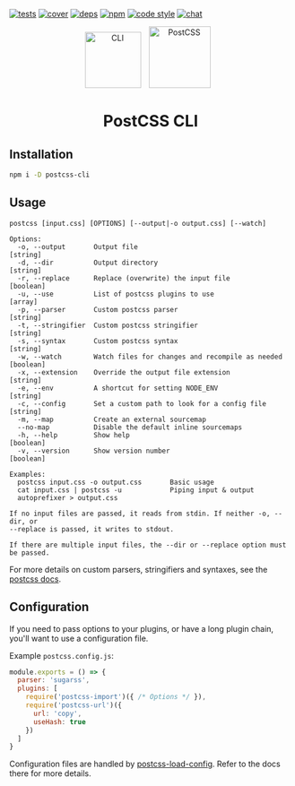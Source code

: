 [![tests][tests]][tests-url]
[![cover][cover]][cover-url]
[![deps][deps]][deps-url]
[![npm][npm]][npm-url]
[![code style][style]][style-url]
[![chat][chat]][chat-url]

<div align="center">
  <img width="100" height="100" title="CLI" src="http://postcss.github.io/postcss-cli/logo.svg">
  <a href="https://github.com/postcss/postcss">
    <img width="110" height="110" title="PostCSS" src="http://postcss.github.io/postcss/logo.svg" hspace="10">
  </a>
  <h1>PostCSS CLI</h1>
</div>

## Installation

```bash
npm i -D postcss-cli
```

## Usage

```
postcss [input.css] [OPTIONS] [--output|-o output.css] [--watch]

Options:
  -o, --output       Output file                                        [string]
  -d, --dir          Output directory                                   [string]
  -r, --replace      Replace (overwrite) the input file                [boolean]
  -u, --use          List of postcss plugins to use                      [array]
  -p, --parser       Custom postcss parser                              [string]
  -t, --stringifier  Custom postcss stringifier                         [string]
  -s, --syntax       Custom postcss syntax                              [string]
  -w, --watch        Watch files for changes and recompile as needed   [boolean]
  -x, --extension    Override the output file extension                 [string]
  -e, --env          A shortcut for setting NODE_ENV                    [string]
  -c, --config       Set a custom path to look for a config file        [string]
  -m, --map          Create an external sourcemap
  --no-map           Disable the default inline sourcemaps
  -h, --help         Show help                                         [boolean]
  -v, --version      Show version number                               [boolean]

Examples:
  postcss input.css -o output.css       Basic usage
  cat input.css | postcss -u            Piping input & output
  autoprefixer > output.css

If no input files are passed, it reads from stdin. If neither -o, --dir, or
--replace is passed, it writes to stdout.

If there are multiple input files, the --dir or --replace option must be passed.
```

For more details on custom parsers, stringifiers and syntaxes, see the [postcss docs](https://github.com/postcss/postcss#syntaxes).

## Configuration

If you need to pass options to your plugins, or have a long plugin chain, you'll want to use a configuration file.

Example `postcss.config.js`:

```js
module.exports = () => {
  parser: 'sugarss',
  plugins: [
    require('postcss-import')({ /* Options */ }),
    require('postcss-url')({
      url: 'copy',
      useHash: true
    })
  ]
}
```

Configuration files are handled by [postcss-load-config](https://github.com/michael-ciniawsky/postcss-load-config). Refer to the docs there for more details.


[npm]: https://img.shields.io/npm/v/postcss-cli.svg
[npm-url]: https://npmjs.com/package/postcss-cli

[deps]: https://img.shields.io/gemnasium/postcss/postcss-cli.svg
[deps-url]: https://gemnasium.com/postcss/postcss-cli

[tests]: http://img.shields.io/travis/postcss/postcss-cli.svg
[tests-url]: https://travis-ci.org/postcss/postcss-cli

[style]: https://img.shields.io/badge/code%20style-standard-yellow.svg
[style-url]: http://standardjs.com/

[cover]: https://coveralls.io/repos/github/postcss/postcss-cli/badge.svg
[cover-url]: https://coveralls.io/github/postcss/postcss-cli

[chat]: https://img.shields.io/gitter/room/postcss/postcss.svg
[chat-url]: https://gitter.im/postcss/postcss

